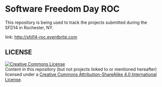 Software Freedom Day ROC
======
This repository is being used to track the projects submitted during the SFD14
in Rochester, NY.

link: http://sfd14-roc.eventbrite.com




LICENSE
----

<a rel="license" href="http://creativecommons.org/licenses/by-sa/4.0/"><img alt="Creative Commons License" style="border-width:0" src="https://i.creativecommons.org/l/by-sa/4.0/88x31.png" /></a><br />Content in this repository (but not projects linked to or mentioned hereafter) licensed under a <a rel="license" href="http://creativecommons.org/licenses/by-sa/4.0/">Creative Commons Attribution-ShareAlike 4.0 International License</a>.
